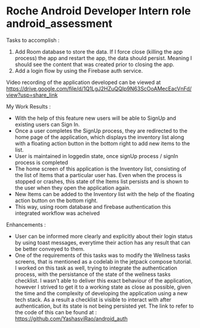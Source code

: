 # Roche Android Developer Intern role android_assessment

Tasks to accomplish : 

1. Add Room database to store the data.  If I force close (killing the app process) the app and restart the app, the data should persist.  Meaning I should see the content that was created prior to closing the app.
2. Add a login flow by using the Firebase auth service.

Video recording of the application developed can be viewed at https://drive.google.com/file/d/1Q1LgJ2HZuQQIp9N63ScOoAMecEacVnFd/view?usp=share_link

My Work Results :

- With the help of this feature new users will be able to SignUp and existing users can Sign In.
- Once a user completes the SignUp process, they are redirected to the home page of the application, which displays the inventory list along with a floating action button in the bottom right to add new items to the list.
- User is maintained in loggedin state, once signUp process / signIn process is completed
- The home screen of this application is the Inventory list, consisting of the list of Items that a particular user has. Even when the process is stopped or crashes, this state of the Items list persists and is shown to the user when they open the application again.
- New Items can be added to the Inventory list with the help of the floating action button on the bottom right.
- This way, using room database and firebase authentication this integrated workflow was acheived

Enhancements : 

- User can be informed more clearly and explicitly about their login status by using toast messages, everytime their action has any result that can be better conveyed to them.
- One of the requirements of this tasks was to modify the Wellness tasks screens, that is mentioned as a codelab in the jetpack compose tutorial. I worked on this task as well, trying to integrate the authentication process, with the persistance of the state of the wellness tasks checklist.
I wasn't able to deliver this exact behaviour of the application, however I strived to get it to a working state as close as possible, given the time and the complexity of developing the application using a new tech stack. As a result a checklist is visible to interact with after authentication, but its state is not being persisted yet.
The link to refer to the code of this can be found at : https://github.com/YashasviRao/android_auth
